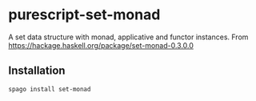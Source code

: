 # purescript-set-monad

A set data structure with monad, applicative and functor instances. From https://hackage.haskell.org/package/set-monad-0.3.0.0

## Installation

```
spago install set-monad
```

<!-- 
## Documentation

Module documentation is [published on Pursuit](http://pursuit.purescript.org/packages/purescript-set-monad).
-->